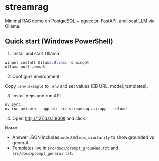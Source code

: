 # streamrag

Minimal RAG demo on PostgreSQL + pgvector, FastAPI, and local LLM via Ollama.

## Quick start (Windows PowerShell)

1) Install and start Ollama

```powershell
winget install Ollama.Ollama -s winget
ollama pull gemma3
```

2) Configure environment

Copy `.env.example` to `.env` and set values (DB URL, model, templates).

3) Install deps and run API

```powershell
uv sync
uv run uvicorn --app-dir src streamrag.api:app --reload
```

4) Open http://127.0.0.1:8000 and click:

Notes:
- Answer JSON includes `mode` and `max_similarity` to show grounded vs general.
- Templates live in `src/docs/prompt_grounded.txt` and `src/docs/prompt_general.txt`.